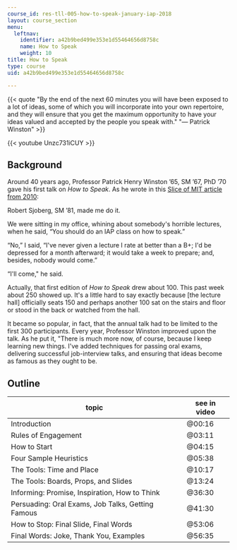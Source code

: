```yaml
---
course_id: res-tll-005-how-to-speak-january-iap-2018
layout: course_section
menu:
  leftnav:
    identifier: a42b9bed499e353e1d55464656d8758c
    name: How to Speak
    weight: 10
title: How to Speak
type: course
uid: a42b9bed499e353e1d55464656d8758c

---
```


{{< quote "By the end of the next 60 minutes you will have been exposed to a lot of ideas, some of which you will incorporate into your own repertoire, and they will ensure that you get the maximum opportunity to have your ideas valued and accepted by the people you speak with." "— Patrick Winston" >}}

{{< youtube Unzc731iCUY >}}

Background
----------

Around 40 years ago, Professor Patrick Henry Winston ’65, SM ’67, PhD ’70 gave his first talk on _How to Speak_. As he wrote in this [Slice of MIT article from 2010](https://alum.mit.edu/slice/how-speak):

Robert Sjoberg, SM ’81, made me do it.

We were sitting in my office, whining about somebody's horrible lectures, when he said, “You should do an IAP class on how to speak.”

“No,” I said, “I've never given a lecture I rate at better than a B+; I'd be depressed for a month afterward; it would take a week to prepare; and, besides, nobody would come.”

“I'll come," he said.

Actually, that first edition of _How to Speak_ drew about 100. This past week about 250 showed up. It's a little hard to say exactly because \[the lecture hall\] officially seats 150 and perhaps another 100 sat on the stairs and floor or stood in the back or watched from the hall.

It became so popular, in fact, that the annual talk had to be limited to the first 300 participants. Every year, Professor Winston improved upon the talk. As he put it, "There is much more now, of course, because I keep learning new things. I've added techniques for passing oral exams, delivering successful job-interview talks, and ensuring that ideas become as famous as they ought to be.

Outline
-------

| topic | see in video |
| --- | --- |
| Introduction |  @00:16 |
| Rules of Engagement |  @03:11 |
| How to Start |  @04:15 |
| Four Sample Heuristics |  @05:38 |
| The Tools: Time and Place |  @10:17 |
| The Tools: Boards, Props, and Slides |  @13:24 |
| Informing: Promise, Inspiration, How to Think |  @36:30 |
| Persuading: Oral Exams, Job Talks, Getting Famous |  @41:30 |
| How to Stop: Final Slide, Final Words   |  @53:06 |
| Final Words: Joke, Thank You, Examples   |  @56:35